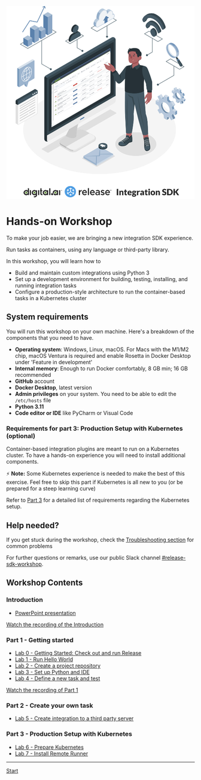 ![Digital.ai Release Integration SDK](img/integration-sdk-logo.png)

# Hands-on Workshop

To make your job easier, we are bringing a new integration SDK experience.

Run tasks as containers, using any language or third-party library.

In this workshop, you will learn how to

* Build and maintain custom integrations using Python 3
* Set up a development environment for building, testing, installing, and running integration tasks
* Configure a production-style architecture to run the container-based tasks in a Kubernetes cluster

## System requirements

You will run this workshop on your own machine. Here's a breakdown of the components that you need to have.

* **Operating system**: Windows, Linux, macOS. For Macs with the M1/M2 chip, macOS Ventura is required and enable Rosetta in Docker Desktop under 'Feature in development'
* **Internal memory**: Enough to run Docker comfortably, 8 GB min; 16 GB recommended
* **GitHub** account
* **Docker Desktop**, latest version
* **Admin privileges** on your system. You need to be able to edit the `/etc/hosts` file
* **Python 3.11**
* **Code editor or IDE** like PyCharm or Visual Code

### Requirements for part 3: Production Setup with Kubernetes (optional)

Container-based integration plugins are meant to run on a Kubernetes cluster. To have a hands-on experience you will need to install additional components.

⚡️ **Note:** Some Kubernetes experience is needed to make the best of this exercise. Feel free to skip this part if Kubernetes is all new to you (or be prepared for a steep learning curve)

Refer to [Part 3](part-3/lab-6-prepare-for-kubernetes.md) for a detailed list of requirements regarding the Kubernetes setup.

## Help needed?

If you get stuck during the workshop, check the [Troubleshooting section](troubleshooting.md) for common problems

For further questions or remarks, use our public Slack channel [#release-sdk-workshop](https://u.digital.ai/4dx4f4s).

## Workshop Contents

### Introduction

* [PowerPoint presentation](https://github.com/digital-ai/release-integration-sdk-workshop/raw/main/resources/Digitalai-Release-SDK-Introduction.pptx)

[Watch the recording of the Introduction](https://digitalai.wistia.com/medias/6orhkhx1n8)

### Part 1 - Getting started

* [Lab 0 - Getting Started: Check out and run Release](part-1/lab-0-checkout-project-and-run-release.md)
* [Lab 1 - Run Hello World](part-1/lab-1-run-hello-world.md)
* [Lab 2 - Create a project repository](part-1/lab-2-create-project-repository.md)
* [Lab 3 - Set up Python and IDE](part-1/lab-3-setup-python-and-ide.md)
* [Lab 4 - Define a new task and test](part-1/lab-4-define-a-new-task-and-test.md)

[Watch the recording of Part 1](https://digitalai.wistia.com/medias/84bua0bspj)

### Part 2 - Create your own task

* [Lab 5 - Create integration to a third party server](part-2/lab-5-create-a-third-party-integration.md)

### Part 3 - Production Setup with Kubernetes

* [Lab 6 - Prepare Kubernetes](part-3/lab-6-prepare-for-kubernetes.md)
* [Lab 7 - Install Remote Runner](part-3/lab-7-install-remote-runner.md)

---

[Start](part-1/lab-0-checkout-project-and-run-release.md)
